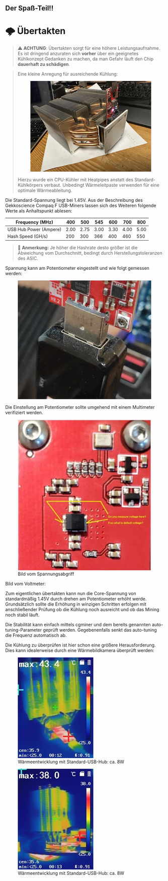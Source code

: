 ## Der Spaß-Teil!!

# 🌩 Übertakten

<!-- > :warning: **Warning:** Do not push the big red button.  -->

<!-- > :memo: **Note:** Sunrises are beautiful.  -->

<!-- > :bulb: **Tip:** Remember to appreciate the little things in life.  -->

> :warning: **ACHTUNG**: Übertakten sorgt für eine höhere Leistungsaufnahme. Es ist dringend anzuraten sich **vorher** über ein geeignetes Kühlkonzept Gedanken zu machen, da man Gefahr läuft den Chip **dauerhaft zu schädigen**.

> Eine kleine Anregung für ausreichende Kühlung:
> <figure>
>   <img src="../.gitbook/assets/Kühlkörper.jpg" alt="Kühlkörper" width="600" />
> </figure>
> 
> Hierzu wurde ein CPU-Kühler mit Heatpipes anstatt des Standard-Kühlkörpers verbaut. Unbedingt Wärmeleitpaste verwenden für eine optimale Wärmeableitung.

Die Standard-Spannung liegt bei 1.45V. Aus der Beschreibung des Gekkoscience Compaq F USB-Miners lassen sich des Weiteren folgende Werte als Anhaltspunkt ablesen:

| Frequency (MHz)        | 400  | 500  | 545  | 600  | 700  | 800  |
| ---------------------- | ---- | ---- | ---- | ---- | ---- | ---- |
| USB Hub Power (Ampere) | 2.00 | 2.75 | 3.00 | 3.30 | 4.00 | 5.00 |
| Hash Speed (GH/s)      | 200  | 300  | 366  | 400  | 460  | 550  |

> :memo: **Anmerkung:** Je höher die Hashrate desto größer ist die Abweichung vom Durchschnitt, bedingt durch Herstellungstoleranzen des ASIC.

Spannung kann am Potentiometer eingestellt und wie folgt gemessen werden:
<figure>
    <img src="../.gitbook/assets/Potentiometer.JPG" alt="Potentiometer" width="600" />
  
</figure>
Die Einstellung am Potentiometer sollte umgehend mit einem Multimeter verifiziert werden.

<figure>
    <img src="../.gitbook/assets/Spannungsabgriff.JPG" alt="Spannungsabgriff" width="600" />
    <figcaption>Bild vom Spannungsabgriff</figcaption>
</figure>

Bild vom Voltmeter:


Zum eigentlichen übertakten kann nun die Core-Spannung von standardmäßig 1.45V durch drehen am Potentiometer erhöht werde. Grundsätzlich sollte die Erhöhung in winzigen Schritten erfolgen mit anschließender Prüfung ob die Kühlung noch ausreicht und ob das Mining noch stabil läuft.

Die Stabilität kann einfach mittels cgminer und dem bereits genannten auto-tuning-Parameter geprüft werden. Gegebenenfalls senkt das auto-tuning die Frequenz automatisch ab.

Die Kühlung zu überprüfen ist hier schon eine größere Herausforderung. Dies kann idealerweise durch eine Wärmebildkamera überprüft werden:

<figure><img src="../.gitbook/assets/IMG-1181.JPG" alt=""><figcaption>Wärmeentwicklung mit Standard-USB-Hub: ca. 8W</figcaption></figure>

<figure><img src="../.gitbook/assets/IMG-1183.JPG" alt=""><figcaption>Wärmeentwicklung mit Standard-USB-Hub: ca. 8W</figcaption></figure>
